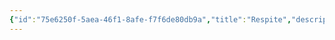 ```yaml
---
{"id":"75e6250f-5aea-46f1-8afe-f7f6de80db9a","title":"Respite","description":"Overview of Respite Gifts tag.","publish":true,"date_created":"Thursday, April 11th 2024, 6:02:18 pm","date_modified":"Friday, October 4th 2024, 12:25:07 am","editing_lock":true,"live_preview":true,"cssclasses":["mado-heading"],"path":"tags/Gifts/Respite.md","permalink":"/tags/gifts/respite/","PassFrontmatter":true}
---
```


